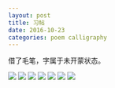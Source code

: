 ```yaml
---
layout: post
title: 习帖
date: 2016-10-23
categories: poem calligraphy
---
```

借了毛笔，字属于未开蒙状态。

<!--more-->

![]({{site.url}}/Images/42.JPG)
![]({{site.url}}/Images/43.JPG)
![]({{site.url}}/Images/44.JPG)
![]({{site.url}}/Images/45.JPG)
![]({{site.url}}/Images/46.JPG)
![]({{site.url}}/Images/47.JPG)
![]({{site.url}}/Images/48.JPG)

<script>
  (function(i,s,o,g,r,a,m){i['GoogleAnalyticsObject']=r;i[r]=i[r]||function(){
  (i[r].q=i[r].q||[]).push(arguments)},i[r].l=1*new Date();a=s.createElement(o),
  m=s.getElementsByTagName(o)[0];a.async=1;a.src=g;m.parentNode.insertBefore(a,m)
  })(window,document,'script','https://www.google-analytics.com/analytics.js','ga');

  ga('create', 'UA-85986843-1', 'auto');
  ga('send', 'pageview');

</script>